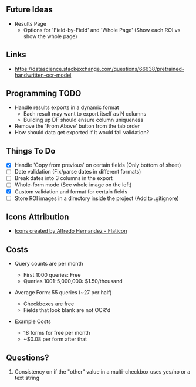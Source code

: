 ## Future Ideas
* Results Page
  * Options for 'Field-by-Field' and 'Whole Page' (Show each ROI vs show the whole page)

## Links
* https://datascience.stackexchange.com/questions/66638/pretrained-handwritten-ocr-model

## Programming TODO
* Handle results exports in a dynamic format
  * Each result may want to export itself as N columns
  * Building up DF should ensure column uniqueness
* Remove the 'From Above' button from the tab order
* How should data get exported if it would fail validation?

## Things To Do
- [X] Handle 'Copy from previous' on certain fields (Only bottom of sheet)
- [ ] Date validation (Fix/parse dates in different formats)
- [ ] Break dates into 3 columns in the export
- [ ] Whole-form mode (See whole image on the left)
- [X] Custom validation and format for certain fields
- [ ] Store ROI images in a directory inside the project (Add to .gitignore)

## Icons Attribution
* <a href="https://www.flaticon.com/authors/alfredo-hernandez">Icons created by Alfredo Hernandez - Flaticon</a>


## Costs
* Query counts are per month
  * First 1000 queries: Free
  * Queries 1001-5,000,000: $1.50/thousand


* Average Form: 55 queries (~27 per half)
  * Checkboxes are free
  * Fields that look blank are not OCR'd


* Example Costs
  * 18 forms for free per month
  * ~$0.08 per form after that


## Questions?
1. Consistency on if the "other" value in a multi-checkbox uses yes/no or a text string